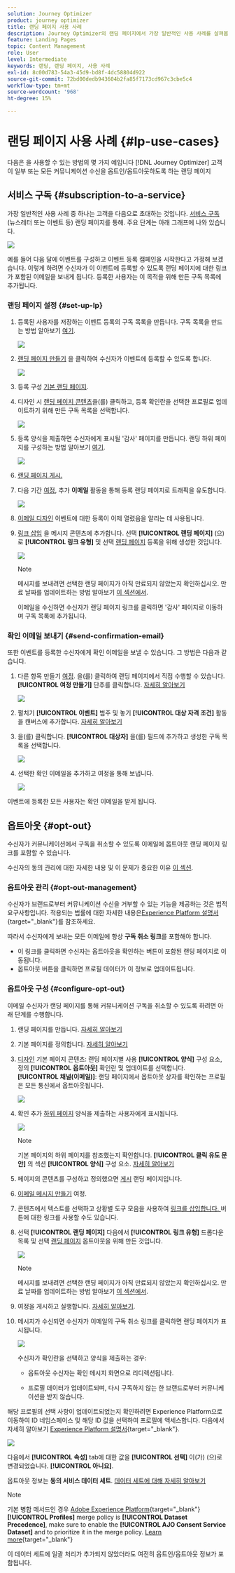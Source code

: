 ```yaml
---
solution: Journey Optimizer
product: journey optimizer
title: 랜딩 페이지 사용 사례
description: Journey Optimizer의 랜딩 페이지에서 가장 일반적인 사용 사례를 살펴봅니다
feature: Landing Pages
topic: Content Management
role: User
level: Intermediate
keywords: 랜딩, 랜딩 페이지, 사용 사례
exl-id: 8c00d783-54a3-45d9-bd8f-4dc58804d922
source-git-commit: 72bd00dedb943604b2fa85f7173cd967c3cbe5c4
workflow-type: tm+mt
source-wordcount: '968'
ht-degree: 15%

---
```


# 랜딩 페이지 사용 사례 {#lp-use-cases}

다음은 을 사용할 수 있는 방법의 몇 가지 예입니다 [!DNL Journey Optimizer] 고객이 일부 또는 모든 커뮤니케이션 수신을 옵트인/옵트아웃하도록 하는 랜딩 페이지

## 서비스 구독 {#subscription-to-a-service}

가장 일반적인 사용 사례 중 하나는 고객을 다음으로 초대하는 것입니다. [서비스 구독](subscription-list.md) (뉴스레터 또는 이벤트 등) 랜딩 페이지를 통해. 주요 단계는 아래 그래프에 나와 있습니다.

![](assets/lp_subscription-uc.png)

예를 들어 다음 달에 이벤트를 구성하고 이벤트 등록 캠페인을 시작한다고 가정해 보겠습니다<!--to keep your customers that are interested updated on that event-->. 이렇게 하려면 수신자가 이 이벤트에 등록할 수 있도록 랜딩 페이지에 대한 링크가 포함된 이메일을 보내게 됩니다. 등록한 사용자는 이 목적을 위해 만든 구독 목록에 추가됩니다.

### 랜딩 페이지 설정 {#set-up-lp}

1. 등록된 사용자를 저장하는 이벤트 등록의 구독 목록을 만듭니다. 구독 목록을 만드는 방법 알아보기 [여기](subscription-list.md#define-subscription-list).

   ![](assets/lp_subscription-uc-list.png)

1. [랜딩 페이지 만들기](create-lp.md) 을 클릭하여 수신자가 이벤트에 등록할 수 있도록 합니다.

   ![](assets/lp_create-lp-details.png)

1. 등록 구성 [기본 랜딩 페이지](create-lp.md#configure-primary-page).

1. 디자인 시 [랜딩 페이지 콘텐츠](design-lp.md)을(를) 클릭하고, 등록 확인란을 선택한 프로필로 업데이트하기 위해 만든 구독 목록을 선택합니다.

   ![](assets/lp_subscription-uc-lp-list.png)

1. 등록 양식을 제출하면 수신자에게 표시될 &#39;감사&#39; 페이지를 만듭니다. 랜딩 하위 페이지를 구성하는 방법 알아보기 [여기](create-lp.md#configure-subpages).

   ![](assets/lp_subscription-uc-thanks.png)

1. [랜딩 페이지 게시.](create-lp.md#publish)

1. 다음 기간 [여정](../building-journeys/journey.md), 추가 **이메일** 활동을 통해 등록 랜딩 페이지로 트래픽을 유도합니다.

   ![](assets/lp_subscription-uc-journey.png)

1. [이메일 디자인](../email/get-started-email-design.md) 이벤트에 대한 등록이 이제 열렸음을 알리는 데 사용됩니다.

1. [링크 삽입](../email/message-tracking.md#insert-links) 을 메시지 콘텐츠에 추가합니다. 선택 **[!UICONTROL 랜딩 페이지]** (으)로 **[!UICONTROL 링크 유형]** 및 선택 [랜딩 페이지](create-lp.md#configure-primary-page) 등록을 위해 생성한 것입니다.

   ![](assets/lp_subscription-uc-link.png)

   >[!NOTE]
   >
   >메시지를 보내려면 선택한 랜딩 페이지가 아직 만료되지 않았는지 확인하십시오. 만료 날짜를 업데이트하는 방법 알아보기 [이 섹션에서](create-lp.md#configure-primary-page).

   이메일을 수신하면 수신자가 랜딩 페이지 링크를 클릭하면 &#39;감사&#39; 페이지로 이동하며 구독 목록에 추가됩니다.

### 확인 이메일 보내기 {#send-confirmation-email}

또한 이벤트를 등록한 수신자에게 확인 이메일을 보낼 수 있습니다. 그 방법은 다음과 같습니다.

1. 다른 항목 만들기 [여정](../building-journeys/journey.md). 을(를) 클릭하여 랜딩 페이지에서 직접 수행할 수 있습니다. **[!UICONTROL 여정 만들기]** 단추를 클릭합니다. [자세히 알아보기](create-lp.md#configure-primary-page)

   ![](assets/lp_subscription-uc-create-journey.png)

1. 펼치기 **[!UICONTROL 이벤트]** 범주 및 놓기 **[!UICONTROL 대상 자격 조건]** 활동을 캔버스에 추가합니다. [자세히 알아보기](../building-journeys/audience-qualification-events.md)

1. 을(를) 클릭합니다. **[!UICONTROL 대상자]** 을(를) 필드에 추가하고 생성한 구독 목록을 선택합니다.

   ![](assets/lp_subscription-uc-confirm-journey.png)

1. 선택한 확인 이메일을 추가하고 여정을 통해 보냅니다.

   ![](assets/lp_subscription-uc-confirm-email.png)

이벤트에 등록한 모든 사용자는 확인 이메일을 받게 됩니다.

<!--The event registration's subscription list tracks the profiles who registered and you can send them targeted event updates.-->

## 옵트아웃 {#opt-out}

수신자가 커뮤니케이션에서 구독을 취소할 수 있도록 이메일에 옵트아웃 랜딩 페이지 링크를 포함할 수 있습니다.

수신자의 동의 관리에 대한 자세한 내용 및 이 문제가 중요한 이유 [이 섹션](../privacy/opt-out.md).

### 옵트아웃 관리 {#opt-out-management}

수신자가 브랜드로부터 커뮤니케이션 수신을 거부할 수 있는 기능을 제공하는 것은 법적 요구사항입니다. 적용되는 법률에 대한 자세한 내용은[Experience Platform 설명서](https://experienceleague.adobe.com/docs/experience-platform/privacy/regulations/overview.html?lang=ko#regulations){target="_blank"}를 참조하세요.

따라서 수신자에게 보내는 모든 이메일에 항상 **구독 취소 링크**&#x200B;를 포함해야 합니다.

* 이 링크를 클릭하면 수신자는 옵트아웃을 확인하는 버튼이 포함된 랜딩 페이지로 이동됩니다.
* 옵트아웃 버튼을 클릭하면 프로필 데이터가 이 정보로 업데이트됩니다.

### 옵트아웃 구성 {#configure-opt-out}

이메일 수신자가 랜딩 페이지를 통해 커뮤니케이션 구독을 취소할 수 있도록 하려면 아래 단계를 수행합니다.

1. 랜딩 페이지를 만듭니다. [자세히 알아보기](create-lp.md)

1. 기본 페이지를 정의합니다. [자세히 알아보기](create-lp.md#configure-primary-page)

1. [디자인](design-lp.md) 기본 페이지 콘텐츠: 랜딩 페이지별 사용 **[!UICONTROL 양식]** 구성 요소, 정의 **[!UICONTROL 옵트아웃]** 확인란 및 업데이트를 선택합니다. **[!UICONTROL 채널(이메일)]**: 랜딩 페이지에서 옵트아웃 상자를 확인하는 프로필은 모든 통신에서 옵트아웃됩니다.

   ![](assets/lp_opt-out-primary-lp.png)

   <!--You can also build your own landing page and host it on the third-party system of your choice.-->

1. 확인 추가 [하위 페이지](create-lp.md#configure-subpages) 양식을 제출하는 사용자에게 표시됩니다.

   ![](assets/lp_opt-out-subpage.png)

   >[!NOTE]
   >
   >기본 페이지의 하위 페이지를 참조했는지 확인합니다. **[!UICONTROL 클릭 유도 문안]** 의 섹션 **[!UICONTROL 양식]** 구성 요소. [자세히 알아보기](design-lp.md)

1. 페이지의 콘텐츠를 구성하고 정의했으면 [게시](create-lp.md#publish) 랜딩 페이지입니다.

1. [이메일 메시지 만들기](../email/get-started-email-design.md) 여정.

1. 콘텐츠에서 텍스트를 선택하고 상황별 도구 모음을 사용하여 [링크를 삽입합니다. ](../email/message-tracking.md#insert-links) 버튼에 대한 링크를 사용할 수도 있습니다.

1. 선택 **[!UICONTROL 랜딩 페이지]** 다음에서 **[!UICONTROL 링크 유형]** 드롭다운 목록 및 선택 [랜딩 페이지](create-lp.md#configure-primary-page) 옵트아웃을 위해 만든 것입니다.

   ![](assets/lp_opt-out-landing-page.png)

   >[!NOTE]
   >
   >메시지를 보내려면 선택한 랜딩 페이지가 아직 만료되지 않았는지 확인하십시오. 만료 날짜를 업데이트하는 방법 알아보기 [이 섹션에서](create-lp.md#configure-primary-page).

1. 여정을 게시하고 실행합니다. [자세히 알아보기](../building-journeys/journey.md).

1. 메시지가 수신되면 수신자가 이메일의 구독 취소 링크를 클릭하면 랜딩 페이지가 표시됩니다.

   ![](assets/lp_opt-out-submit-form.png)

   수신자가 확인란을 선택하고 양식을 제출하는 경우:

   * 옵트아웃 수신자는 확인 메시지 화면으로 리디렉션됩니다.

   * 프로필 데이터가 업데이트되며, 다시 구독하지 않는 한 브랜드로부터 커뮤니케이션을 받지 않습니다.

해당 프로필의 선택 사항이 업데이트되었는지 확인하려면 Experience Platform으로 이동하여 ID 네임스페이스 및 해당 ID 값을 선택하여 프로필에 액세스합니다. 다음에서 자세히 알아보기 [Experience Platform 설명서](https://experienceleague.adobe.com/docs/experience-platform/profile/ui/user-guide.html?lang=ko#getting-started){target="_blank"}.

![](assets/lp_opt-out-profile-choice.png)

다음에서 **[!UICONTROL 속성]** tab에 대한 값을 **[!UICONTROL 선택]** 이(가) (으)로 변경되었습니다. **[!UICONTROL 아니요]**.

옵트아웃 정보는 **동의 서비스 데이터 세트**. [데이터 세트에 대해 자세히 알아보기](../data/get-started-datasets.md)

>[!NOTE]
>
>기본 병합 메서드인 경우 [Adobe Experience Platform](https://experienceleague.adobe.com/docs/experience-platform/profile/home.html?lang=ko){target="_blank"} **[!UICONTROL Profiles]** merge policy is **[!UICONTROL Dataset Precedence]**, make sure to enable the **[!UICONTROL AJO Consent Service Dataset]** and to prioritize it in the merge policy. [Learn more](https://experienceleague.adobe.com/docs/experience-platform/profile/merge-policies/ui-guide.html#dataset-precedence-profile){target="_blank"}
>
>이 데이터 세트에 일괄 처리가 추가되지 않았더라도 여전히 옵트인/옵트아웃 정보가 포함됩니다.


<!--

### Other ways to opt out

You can also enable your recipients to unsubscribe whithout using landing pages.

* **One-click opt-out**

    You can add a one-click opt-out link into your email content. This will enable your recipients to quickly unsubscribe from your communications, without being redirected to a landing page where they need to confirm opting out. [Learn more](../privacy/opt-out.md#one-click-opt-out-link)

* **Unsubscribe link in header**

    If the recipients' email client supports displaying an unsubscribe link in the email header, emails sent with [!DNL Journey Optimizer] automatically include this link. [Learn more](../privacy/opt-out.md#unsubscribe-header)

////////


## Leverage landing page submission event {#leverage-lp-event}

You can use information that was submitted on a landing page to send communications to your customers. For example, if a user subscribes to a given subscription list, you can leverage that information to send an email recommending other subscription lists to that user.

To do this, you need to create an event containing the landing page submission information and use it in a journey. Follow the steps below.

1. Go to **[!UICONTROL Administration]** > **[!UICONTROL Configurations]**, and in the **[!UICONTROL Events]** section, select **[!UICONTROL Manage]**.

    ![](assets/lp_subscription-uc-configurations.png)

1. The list of events displays. Select **[!UICONTROL Create Event]**.

    ![](assets/lp_subscription-uc-create-event.png)

1. The event configuration pane opens on the right side of the screen. Configure a rule-based unitary event. [Learn more](../event/about-creating.md)

1. Define the schema: select **[!UICONTROL AJO Email Tracking Experience Event Schema v.1]** (available by default in [!DNL Journey Optimizer]).

    ![](assets/lp_subscription-uc-event-schema.png)

1. In the **[!UICONTROL Fields]** section, select the following elements:

    * **[!UICONTROL _experience]** > **[!UICONTROL customerJourneyManagement]** > **[!UICONTROL messageInteraction]** > **[!UICONTROL Interaction Type]**
    
    * **[!UICONTROL _experience]** > **[!UICONTROL customerJourneyManagement]** > **[!UICONTROL messageInteraction]** > **[!UICONTROL Landing Page Details]** > **[!UICONTROL Landing Page ID]**

    ![](assets/lp_subscription-uc-event-fields.png)

1. Click inside the **[!UICONTROL Event ID condition]** field. Using the simple expression editor, define the condition for the **[!UICONTROL Interaction Type]** and **[!UICONTROL Landing Page ID]** fields. This will be used by the system to identify the events that will trigger your journey.

    ![](assets/lp_subscription-uc-event-id-condition.png)

    >[!NOTE]
    >
    >To find the landing page ID, you can insert the landing page as a link into an email and select the source code from the contextual toolbar to display the landing page information.
    >
    >![](assets/lp_subscription-uc-lp-id.png)

1. Save your changes.

1. Create a [journey](../building-journeys/journey.md). You can do it directly from the landing page by clicking the **[!UICONTROL Create journey]** button. Learn more [here](create-lp.md#configure-primary-page)

    ![](assets/lp_subscription-uc-event-create-journey.png)

1. In the journey, unfold the **[!UICONTROL Events]** category and drop the event that you created into the canvas. Learn more [here](../building-journeys/audience-qualification-events.md)

    ![](assets/lp_subscription-uc-journey-event.png)

1. Unfold the **[!UICONTROL Actions]** category and drop an email action into the canvas.

    ![](assets/lp_subscription-uc-journey-email.png)

///How do you use the information from the event to send an email to the users? -->
